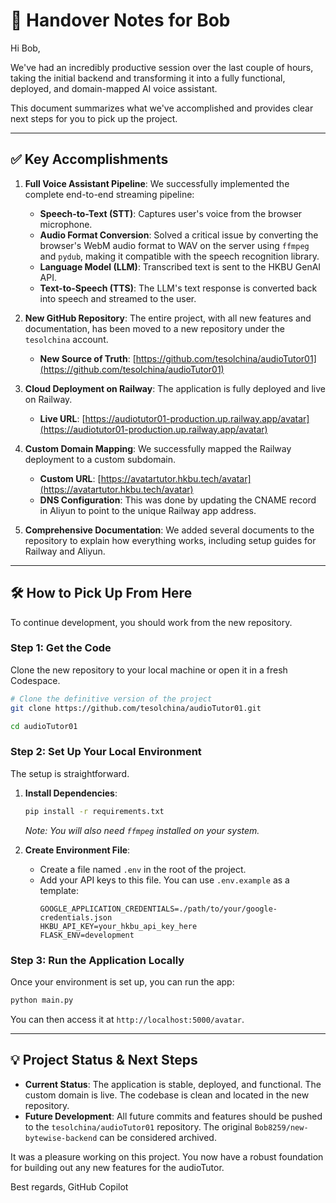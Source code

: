 # 🚀 Handover Notes for Bob

Hi Bob,

We've had an incredibly productive session over the last couple of hours, taking the initial backend and transforming it into a fully functional, deployed, and domain-mapped AI voice assistant.

This document summarizes what we've accomplished and provides clear next steps for you to pick up the project.

---

## ✅ Key Accomplishments

1.  **Full Voice Assistant Pipeline**: We successfully implemented the complete end-to-end streaming pipeline:
    *   **Speech-to-Text (STT)**: Captures user's voice from the browser microphone.
    *   **Audio Format Conversion**: Solved a critical issue by converting the browser's WebM audio format to WAV on the server using `ffmpeg` and `pydub`, making it compatible with the speech recognition library.
    *   **Language Model (LLM)**: Transcribed text is sent to the HKBU GenAI API.
    *   **Text-to-Speech (TTS)**: The LLM's text response is converted back into speech and streamed to the user.

2.  **New GitHub Repository**: The entire project, with all new features and documentation, has been moved to a new repository under the `tesolchina` account.
    *   **New Source of Truth**: [https://github.com/tesolchina/audioTutor01](https://github.com/tesolchina/audioTutor01)

3.  **Cloud Deployment on Railway**: The application is fully deployed and live on Railway.
    *   **Live URL**: [https://audiotutor01-production.up.railway.app/avatar](https://audiotutor01-production.up.railway.app/avatar)

4.  **Custom Domain Mapping**: We successfully mapped the Railway deployment to a custom subdomain.
    *   **Custom URL**: [https://avatartutor.hkbu.tech/avatar](https://avatartutor.hkbu.tech/avatar)
    *   **DNS Configuration**: This was done by updating the CNAME record in Aliyun to point to the unique Railway app address.

5.  **Comprehensive Documentation**: We added several documents to the repository to explain how everything works, including setup guides for Railway and Aliyun.

---

## 🛠️ How to Pick Up From Here

To continue development, you should work from the new repository.

### Step 1: Get the Code
Clone the new repository to your local machine or open it in a fresh Codespace.

```bash
# Clone the definitive version of the project
git clone https://github.com/tesolchina/audioTutor01.git

cd audioTutor01
```

### Step 2: Set Up Your Local Environment
The setup is straightforward.

1.  **Install Dependencies**:
    ```bash
    pip install -r requirements.txt
    ```
    *Note: You will also need `ffmpeg` installed on your system.*

2.  **Create Environment File**:
    *   Create a file named `.env` in the root of the project.
    *   Add your API keys to this file. You can use `.env.example` as a template:
        ```
        GOOGLE_APPLICATION_CREDENTIALS=./path/to/your/google-credentials.json
        HKBU_API_KEY=your_hkbu_api_key_here
        FLASK_ENV=development
        ```

### Step 3: Run the Application Locally
Once your environment is set up, you can run the app:

```bash
python main.py
```
You can then access it at `http://localhost:5000/avatar`.

---

## 💡 Project Status & Next Steps

*   **Current Status**: The application is stable, deployed, and functional. The custom domain is live. The codebase is clean and located in the new repository.
*   **Future Development**: All future commits and features should be pushed to the `tesolchina/audioTutor01` repository. The original `Bob8259/new-bytewise-backend` can be considered archived.

It was a pleasure working on this project. You now have a robust foundation for building out any new features for the audioTutor.

Best regards,
GitHub Copilot
